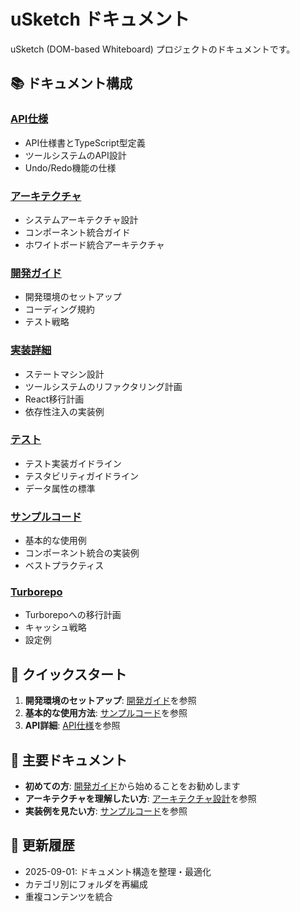 # uSketch ドキュメント

uSketch (DOM-based Whiteboard) プロジェクトのドキュメントです。

## 📚 ドキュメント構成

### [API仕様](./api/)
- API仕様書とTypeScript型定義
- ツールシステムのAPI設計
- Undo/Redo機能の仕様

### [アーキテクチャ](./architecture/)
- システムアーキテクチャ設計
- コンポーネント統合ガイド
- ホワイトボード統合アーキテクチャ

### [開発ガイド](./development/)
- 開発環境のセットアップ
- コーディング規約
- テスト戦略

### [実装詳細](./implementation/)
- ステートマシン設計
- ツールシステムのリファクタリング計画
- React移行計画
- 依存性注入の実装例

### [テスト](./testing/)
- テスト実装ガイドライン
- テスタビリティガイドライン
- データ属性の標準

### [サンプルコード](./examples/)
- 基本的な使用例
- コンポーネント統合の実装例
- ベストプラクティス

### [Turborepo](./turborepo/)
- Turborepoへの移行計画
- キャッシュ戦略
- 設定例

## 🚀 クイックスタート

1. **開発環境のセットアップ**: [開発ガイド](./development/)を参照
2. **基本的な使用方法**: [サンプルコード](./examples/)を参照
3. **API詳細**: [API仕様](./api/)を参照

## 📖 主要ドキュメント

- **初めての方**: [開発ガイド](./development/README.md)から始めることをお勧めします
- **アーキテクチャを理解したい方**: [アーキテクチャ設計](./architecture/README.md)を参照
- **実装例を見たい方**: [サンプルコード](./examples/README.md)を参照

## 🔄 更新履歴

- 2025-09-01: ドキュメント構造を整理・最適化
- カテゴリ別にフォルダを再編成
- 重複コンテンツを統合